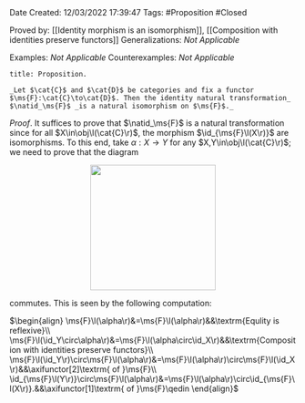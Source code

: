 <br />
<br />

Date Created: 12/03/2022 17:39:47
Tags: #Proposition #Closed 

Proved by: [[Identity morphism is an isomorphism]], [[Composition with identities preserve functors]]
Generalizations: _Not Applicable_

Examples: _Not Applicable_
Counterexamples: _Not Applicable_

``` ad-Proposition
title: Proposition.

_Let $\cat{C}$ and $\cat{D}$ be categories and fix a functor $\ms{F}:\cat{C}\to\cat{D}$. Then the identity natural transformation_ $\natid_\ms{F}$ _is a natural isomorphism on $\ms{F}$._

```

_Proof_. It suffices to prove that $\natid_\ms{F}$ is a natural transformation since for all $X\in\obj\l(\cat{C}\r)$, the morphism $\id_{\ms{F}\l(X\r)}$ are isomorphisms. To this end, take $\alpha:X\to Y$ for any $X,Y\in\obj\l(\cat{C}\r)$; we need to prove that the diagram

<center><img src="https://raw.githubusercontent.com/zhaoshenzhai/MathWiki/master/Images/2022-03-12_184050/image.svg", width=220></center>

commutes. This is seen by the following computation:

$\begin{align}
    \ms{F}\l(\alpha\r)&=\ms{F}\l(\alpha\r)&&\textrm{Equlity is reflexive}\\
    \ms{F}\l(\id_Y\circ\alpha\r)&=\ms{F}\l(\alpha\circ\id_X\r)&&\textrm{Composition with identities preserve functors}\\
    \ms{F}\l(\id_Y\r)\circ\ms{F}\l(\alpha\r)&=\ms{F}\l(\alpha\r)\circ\ms{F}\l(\id_X\r)&&\axifunctor[2]\textrm{ of }\ms{F}\\
    \id_{\ms{F}\l(Y\r)}\circ\ms{F}\l(\alpha\r)&=\ms{F}\l(\alpha\r)\circ\id_{\ms{F}\l(X\r)}.&&\axifunctor[1]\textrm{ of }\ms{F}\qedin
\end{align}$
